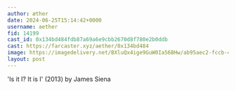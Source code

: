 ```yaml
---
author: æther
date: 2024-06-25T15:14:42+0000
username: aether
fid: 14199
cast_id: 0x134bd484fdb87a69a6e9cbb2670d8f780e2b0ddb
cast: https://farcaster.xyz/aether/0x134bd484
image: https://imagedelivery.net/BXluQx4ige9GuW0Ia56BHw/ab95aec2-fccb-493e-a4fd-e3f68f10e800/original
layout: post
---
```


'Is it I? It is I' (2013)
by James Siena

<img src='https://imagedelivery.net/BXluQx4ige9GuW0Ia56BHw/ab95aec2-fccb-493e-a4fd-e3f68f10e800/original' alt='' referrerpolicy='no-referrer'/>
